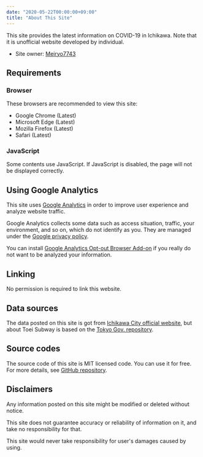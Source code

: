 ```yaml
---
date: "2020-05-22T00:00:00+09:00"
title: "About This Site"
---
```


This site provides the latest information on COVID-19 in Ichikawa. Note that it is unofficial website developed by individual.

- Site owner: [Meiryo7743](https://meiryo7743.github.io/en/)

## Requirements

### Browser

These browsers are recommended to view this site:

- Google Chrome (Latest)
- Microsoft Edge (Latest)
- Mozilla Firefox (Latest)
- Safari (Latest)

### JavaScript

Some contents use JavaScript. If JavaScript is disabled, the page will not be displayed correctly.

## Using Google Analytics

This site uses [Google Analytics](https://marketingplatform.google.com/about/analytics/terms/us/) in order to improve user experience and analyze website traffic.

Google Analytics collects some data such as access situation, traffic, your environment, and so on, which do not identify as you. They are managed under the [Google privacy policy](https://policies.google.com/privacy?hl=en).

You can install [Google Analytics Opt-out Browser Add-on](https://tools.google.com/dlpage/gaoptout?hl=en) if you really do not want to be analyzed your information.

## Linking

No permission is required to link this website.

## Data sources

The data posted on this site is got from [Ichikawa City official website](https://www.city.ichikawa.lg.jp/), but about Toei Subway is based on the [Tokyo Gov. repository](https://github.com/tokyo-metropolitan-gov/covid19).

## Source codes

The source code of this site is MIT licensed code. You can use it for free. For more details, see [GitHub repository](https://github.com/Meiryo7743/COVID-19-Ichikawa).

## Disclaimers

Any information posted on this site might be modified or deleted without notice.

This site does not guarantee accuracy or reliability of information on it, and take no responsibility for that.

This site would never take responsibility for user's damages caused by using.
